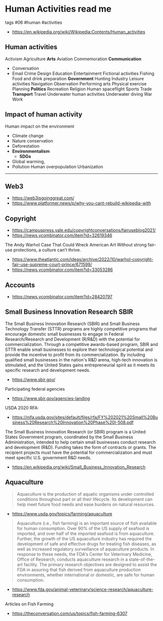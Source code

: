# Human Activities read me

tags #06 #human #activities

* https://en.wikipedia.org/wiki/Wikipedia:Contents/Human_activities

## Human activities
Activism
Agriculture
**Arts**
Aviation
Commemoration
**Communication**
* Conversation
* Email
Crime
Design
Education
Entertainment
Fictional activities
Fishing
Food and drink preparation
**Government**
Hunting
Industry
Leisure activities
Navigation
Observation
Performing arts
Physical exercise
Planning
**Politics**
Recreation
Religion
Human spaceflight
Sports
Trade
**Transport**
Travel
Underwater human activities
Underwater diving
War
Work

## Impact of human activity
Human impact on the environment
* Climate change
* Nature conservation
* Deforestation
* **Environmentalism**
  * **SDGs**
* Global warming,
* Pollution
Human overpopulation
Urbanization

***


## Web3

* https://web3isgoinggreat.com/
* https://www.platformer.news/p/why-you-cant-rebuild-wikipedia-with

## Copyright

* https://campuspress.yale.edu/copyrightconversations/fairuseblog2021/
* https://news.ycombinator.com/item?id=32619346

The Andy Warhol Case That Could Wreck American Art
Without strong fair-use protections, a culture can’t thrive.
* https://www.theatlantic.com/ideas/archive/2022/10/warhol-copyright-fair-use-supreme-court-prince/671599/
* https://news.ycombinator.com/item?id=33053286

## Accounts

* https://news.ycombinator.com/item?id=28420797


## Small Business Innovation Research SBIR

The Small Business Innovation Research (SBIR) and Small Business Technology Transfer (STTR) programs are highly competitive programs that encourage domestic small businesses to engage in Federal Research/Research and Development (R/R&D) with the potential for commercialization. Through a competitive awards-based program, SBIR and STTR enable small businesses to explore their technological potential and provide the incentive to profit from its commercialization. By including qualified small businesses in the nation's R&D arena, high-tech innovation is stimulated, and the United States gains entrepreneurial spirit as it meets its specific research and development needs.

* https://www.sbir.gov/

Participating federal agencies

* https://www.sbir.gov/agencies-landing

USDA 2020 RFA:

* https://nifa.usda.gov/sites/default/files/rfa/FY%202021%20Small%20Business%20Research%20Innovation%20Phase%20I-508.pdf

The Small Business Innovation Research (or SBIR) program is a United States Government program, coordinated by the Small Business Administration, intended to help certain small businesses conduct research and development (R&D). Funding takes the form of contracts or grants. The recipient projects must have the potential for commercialization and must meet specific U.S. government R&D needs.

* https://en.wikipedia.org/wiki/Small_Business_Innovation_Research


## Aquaculture

> Aquaculture is the production of aquatic organisms under controlled conditions throughout part or all their lifecycle. Its development can help meet future food needs and ease burdens on natural resources.

* https://www.usda.gov/topics/farming/aquaculture

>Aquaculture (i.e., fish farming) is an important source of fish available for human consumption. Over 90% of the US supply of seafood is imported, and over half of the imported seafood is from aquaculture. Further, the growth of the US aquaculture industry has required the development of safe and effective drugs for treating fish diseases, as well as increased regulatory surveillance of aquaculture products. In response to these needs, the FDA's Center for Veterinary Medicine, Office of Research, conducts aquaculture research in a state-of-the-art facility. The primary research objectives are designed to assist the FDA in assuring that fish derived from aquaculture production environments, whether international or domestic, are safe for human consumption.

* https://www.fda.gov/animal-veterinary/science-research/aquaculture-research


Articles on Fish Farming

* https://theconversation.com/us/topics/fish-farming-6307
